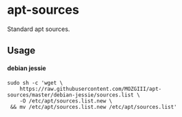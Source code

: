 # apt-sources
Standard apt sources.

## Usage

#### debian jessie
```
sudo sh -c 'wget \
    https://raw.githubusercontent.com/MOZGIII/apt-sources/master/debian-jessie/sources.list \
    -O /etc/apt/sources.list.new \
 && mv /etc/apt/sources.list.new /etc/apt/sources.list'
```
